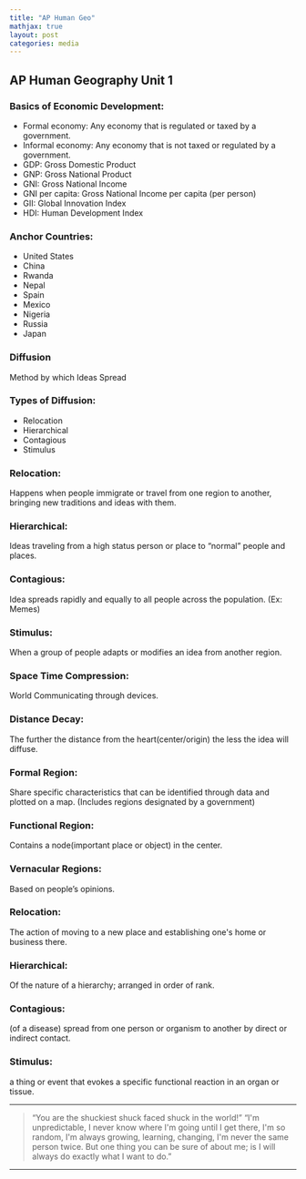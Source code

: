 ```yaml
---
title: "AP Human Geo"
mathjax: true
layout: post
categories: media
---
```


## AP Human Geography Unit 1

### Basics of Economic Development:

 * Formal economy: Any economy that is regulated or taxed by a government.
 * Informal economy: Any economy that is not taxed or regulated by a government.
 * GDP: Gross Domestic Product
 * GNP: Gross National Product
 * GNI: Gross National Income
 * GNI per capita: Gross National Income per capita (per person)
 * GII: Global Innovation Index
 * HDI: Human Development Index
 
### Anchor Countries:
 * United States
 * China
 * Rwanda
 * Nepal
 * Spain
 * Mexico
 * Nigeria
 * Russia
 * Japan

### Diffusion

Method by which Ideas Spread

### Types of Diffusion:
 * Relocation
 * Hierarchical
 * Contagious
 * Stimulus


### Relocation:

Happens when people immigrate or travel from one region to another, bringing new traditions and ideas with them.


### Hierarchical:

Ideas traveling from a high status person or place to “normal” people and places.


### Contagious:

Idea spreads rapidly and equally to all people across the population.                        (Ex: Memes)

### Stimulus:

When a group of people adapts or modifies an idea from another region.

### Space Time Compression:

World Communicating through devices.

### Distance Decay:

The further the distance from the heart(center/origin) the less the idea will diffuse.

### Formal Region:

Share specific characteristics that can be identified through data and plotted on a map. (Includes regions designated by a government)

### Functional Region:

Contains a node(important place or object) in the center.

### Vernacular Regions:

Based on people’s opinions.

### Relocation:
The action of moving to a new place and establishing one's home or business there.
### Hierarchical:
Of the nature of a hierarchy; arranged in order of rank.
### Contagious:
(of a disease) spread from one person or organism to another by direct or indirect contact.
### Stimulus:
a thing or event that evokes a specific functional reaction in an organ or tissue.

---

> “You are the shuckiest shuck faced shuck in the world!” “I'm unpredictable, I never know where I'm going until I get there, I'm so random, I'm always growing, learning, changing, I'm never the same person twice. But one thing you can be sure of about me; is I will always do exactly what I want to do.”

---


